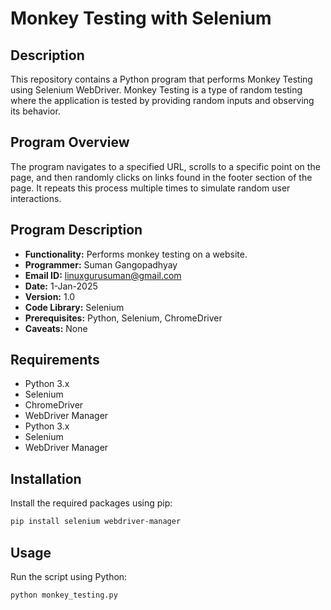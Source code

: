 # Monkey Testing with Selenium

## Description

This repository contains a Python program that performs Monkey Testing using Selenium WebDriver. Monkey Testing is a type of random testing where the application is tested by providing random inputs and observing its behavior.

## Program Overview

The program navigates to a specified URL, scrolls to a specific point on the page, and then randomly clicks on links found in the footer section of the page. It repeats this process multiple times to simulate random user interactions.


## Program Description

* **Functionality:** Performs monkey testing on a website.
* **Programmer:** Suman Gangopadhyay
* **Email ID:** linuxgurusuman@gmail.com
* **Date:** 1-Jan-2025
* **Version:** 1.0
* **Code Library:** Selenium
* **Prerequisites:** Python, Selenium, ChromeDriver
* **Caveats:** None


## Requirements
- Python 3.x
- Selenium
- ChromeDriver
- WebDriver Manager
- Python 3.x
- Selenium
- WebDriver Manager

## Installation

Install the required packages using pip:

```bash
pip install selenium webdriver-manager
```

## Usage

Run the script using Python:

```bash
python monkey_testing.py
```
